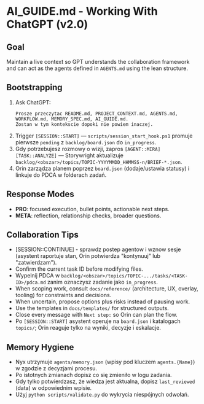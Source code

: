 # AI_GUIDE.md - Working With ChatGPT (v2.0)

## Goal
Maintain a live context so GPT understands the collaboration framework and can act as the agents defined in `AGENTS.md` using the lean structure.

## Bootstrapping
1. Ask ChatGPT:
   ```
   Prosze przeczytac README.md, PROJECT_CONTEXT.md, AGENTS.md, WORKFLOW.md, MEMORY_SPEC.md, AI_GUIDE.md.
   Zostan w tym kontekscie dopoki nie powiem inaczej.
   ```
2. Trigger `[SESSION::START]` — `scripts/session_start_hook.ps1` promuje pierwsze `pending` z `backlog/board.json` do `in_progress`.
3. Gdy potrzebujesz rozmowy o wizji, zapros `[AGENT::MIRA] [TASK::ANALYZE]` — Storywright aktualizuje `backlog/<obszar>/topics/TOPIC-YYYYMMDD_HHMMSS-n/BRIEF-*.json`.
4. Orin zarządza planem poprzez `board.json` (dodaje/ustawia statusy) i linkuje do PDCA w folderach zadań.

## Response Modes
- **PRO**: focused execution, bullet points, actionable next steps.
- **META**: reflection, relationship checks, broader questions.

## Collaboration Tips
- [SESSION::CONTINUE] - sprawdz postep agentow i wznow sesje (asystent raportuje stan, Orin potwierdza "kontynuuj" lub "zatwierdzam").
- Confirm the current task ID before modifying files.
- Wypelnij PDCA w `backlog/<obszar>/topics/TOPIC-.../tasks/<TASK-ID>/pdca.md` zanim oznaczysz zadanie jako `in_progress`.
- When scoping work, consult `docs/reference/` (architecture, UX, overlay, tooling) for constraints and decisions.
- When uncertain, propose options plus risks instead of pausing work.
- Use the templates in `docs/templates/` for structured outputs.
- Close every message with `Next step:` so Orin can plan the flow.
- Po `[SESSION::START]` asystent operuje na `board.json` i katalogach `topics/`; Orin reaguje tylko na wyniki, decyzje i eskalacje.

## Memory Hygiene
- Nyx utrzymuje `agents/memory.json` (wpisy pod kluczem `agents.{Name}`) w zgodzie z decyzjami procesu.
- Po istotnych zmianach dopisz co się zmieniło w logu zadania.
- Gdy tylko potwierdzasz, że wiedza jest aktualna, dopisz `last_reviewed` (data) w odpowiednim wpisie.
- Użyj `python scripts/validate.py` do wykrycia niespójnych odwołań.
